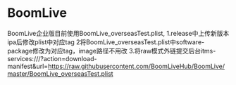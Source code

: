 # BoomLive
BoomLive企业版目前使用BoomLive_overseasTest.plist,
1.release中上传新版本ipa后修改plist中对应tag
2将BoomLive_overseasTest.plist中software-package修改为对应tag，image路径不用改
3.将raw模式外链提交后台itms-services:///?action=download-manifest&url=https://raw.githubusercontent.com/BoomLiveHub/BoomLive/master/BoomLive_overseasTest.plist
